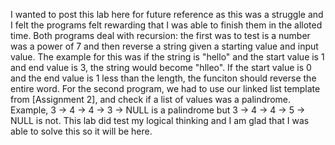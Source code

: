 I wanted to post this lab here for future reference as this was a struggle and 
I felt the programs felt rewarding that I was able to finish them in the alloted time.
Both programs deal with recursion: the first was to test is a number was a power
of 7 and then reverse a string given a starting value and input value.
The example for this was if the string is "hello" and the start value is 1 and end
value is 3, the string would become "hlleo". If the start value is 0 and the 
end value is 1 less than the length, the funciton should reverse the entire word.
For the second program, we had to use our linked list template from [Assignment 2], and
check if a list of values was a palindrome. Example, 3 -> 4 -> 4 -> 3 -> NULL is a palindrome
but 3 -> 4 -> 4 -> 5 -> NULL is not. This lab did test my logical thinking
and I am glad that I was able to solve this so it will be here.
